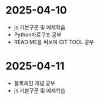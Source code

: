 # 2025-04-10
* js 기본구문 및 예제학습
* Python자료구조 공부
* READ ME을 써보며 GIT TOOL 공부

# 2025-04-11
* 블록체인 개념 공부
* js 기본구문 및 예제학습